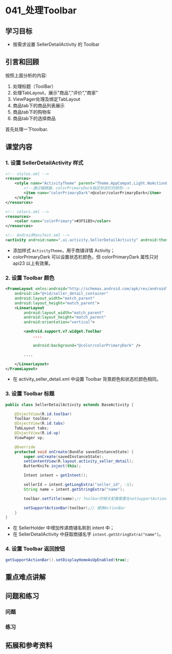 # 041_处理Toolbar
## 学习目标
- 按需求设置 SellerDetailActivity 的 Toolbar


## 引言和回顾
按照上面分析的内容:

1. 处理标题（ToolBar）
2. 处理TabLayout，展示"商品","评价","商家"
3. ViewPager处理及绑定TabLayout
4. 商品tab下的商品列表展示
5. 商品tab下的购物车
6. 商品tab下的选择商品

首先处理一下toolbar.

## 课堂内容
### 1. 设置 SellerDetailActivity 样式
```xml
<!-- styles.xml -->
<resources>
    <style name="ActivityTheme" parent="Theme.AppCompat.Light.NoActionBar">
        <!--通过编辑器，colorPrimaryDark指定状态栏的颜色-->
        <item name="colorPrimaryDark">@color/colorPrimaryDark</item>
    </style>
</resources>

<!-- colors.xml -->
<resources>
    <color name="colorPrimary">#3F51B5</color>
</resources>

<!-- AndroidManifest.xml -->
<activity android:name=".ui.activity.SellerDetailActivity" android:theme="@style/ActivityTheme"></activity>
```

- 添加样式 `ActivityTheme`，用于商铺详情 Activity；
- colorPrimaryDark 可以设置状态栏颜色，但 colorPrimaryDark 属性只对 api23 以上有效果。

### 2. 设置 Toolbar 颜色
```xml
<FrameLayout xmlns:android="http://schemas.android.com/apk/res/android"
    android:id="@+id/seller_detail_container"
    android:layout_width="match_parent"
    android:layout_height="match_parent">
    <LinearLayout
        android:layout_width="match_parent"
        android:layout_height="match_parent"
        android:orientation="vertical">

        <android.support.v7.widget.Toolbar
            ....

            android:background="@color/colorPrimaryDark" />

        ....

    </LinearLayout>
</FrameLayout>
```

- 在 activity_seller_detail.xml 中设置 Toolbar 背景颜色和状态栏颜色相同。

### 3. 设置 Toolbar 标题
```java
public class SellerDetailActivity extends BaseActivity {

    @InjectView(R.id.toolbar)
    Toolbar toolbar;
    @InjectView(R.id.tabs)
    TabLayout tabs;
    @InjectView(R.id.vp)
    ViewPager vp;

    @Override
    protected void onCreate(Bundle savedInstanceState) {
        super.onCreate(savedInstanceState);
        setContentView(R.layout.activity_seller_detail);
        ButterKnife.inject(this);

        Intent intent = getIntent();

        sellerId = intent.getLongExtra("seller_id", -1);
        String name = intent.getStringExtra("name");

        toolbar.setTitle(name);// Toolbar的相关配置需要在setSupportActionBar之前完成

        setSupportActionBar(toolbar);// 替换ActionBar
    }
}
```

- 在 SellerHolder 中增加传递商铺名称到 intent 中；
- 在 SellerDetailActivity 中获取商铺名字 `intent.getStringExtra("name")`。

### 4. 设置 Toolbar 返回按钮
```java
getSupportActionBar().setDisplayHomeAsUpEnabled(true);
```

## 重点难点讲解

## 问题和练习

### 问题

### 练习

## 拓展和参考资料
